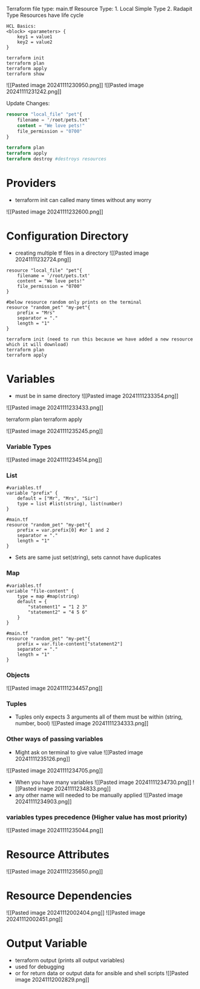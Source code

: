 Terraform file type: main.tf
Resource Type: 1. Local Simple Type 2. Radapit Type
Resources have life cycle

```HCL
HCL Basics:
<block> <parameters> {
	key1 = value1
	key2 = value2
}

terraform init
terraform plan
terraform apply
terraform show

```

![[Pasted image 20241111230950.png]]
![[Pasted image 20241111231242.png]]

Update Changes:
```tf
resource "local_file" "pet"{
	filename = '/root/pets.txt'
	content = "We love pets!"
	file_permission = "0700"	
}

terraform plan
terraform apply
terraform destroy #destroys resources
```
# Providers

- terraform init can called many times without any worry

![[Pasted image 20241111232600.png]]

# Configuration Directory

- creating multiple tf files in a directory
![[Pasted image 20241111232724.png]]

```hcl
resource "local_file" "pet"{
	filename = '/root/pets.txt'
	content = "We love pets!"
	file_permission = "0700"	
}

#below resource random only prints on the terminal
resource "random_pet" "my-pet"{
	prefix = "Mrs"
	separator = "."
	length = "1"
}

terraform init (need to run this because we have added a new resource which it will download)
terraform plan
terraform apply
```

# Variables

- must be in same directory
![[Pasted image 20241111233354.png]]

![[Pasted image 20241111233433.png]]

terraform plan
terraform apply

![[Pasted image 20241111235245.png]]

### Variable Types

![[Pasted image 20241111234514.png]]
### List
```hcl
#variables.tf
variable "prefix" {
	default = ["Mr", "Mrs", "Sir"]
	type = list #list(string), list(number) 
}

#main.tf
resource "random_pet" "my-pet"{
	prefix = var.prefix[0] #or 1 and 2
	separator = "."
	length = "1"
}
```
- Sets are same just set(string), sets cannot have duplicates
### Map
```hcl
#variables.tf
variable "file-content" {
	type = map #map(string)
	default = {
		"statement1" = "1 2 3"
		"statement2" = "4 5 6"
	}
}

#main.tf
resource "random_pet" "my-pet"{
	prefix = var.file-content["statement2"]
	separator = "."
	length = "1"
}
```
### Objects
![[Pasted image 20241111234457.png]]
### Tuples 
- Tuples only expects 3 arguments all of them must be within (string, number, bool)
![[Pasted image 20241111234333.png]]

### Other ways of passing variables

- Might ask on terminal to give value
![[Pasted image 20241111235126.png]]

![[Pasted image 20241111234705.png]]

- When you have many variables
![[Pasted image 20241111234730.png]] 
![[Pasted image 20241111234833.png]]
- any other name will needed to be manually applied
![[Pasted image 20241111234903.png]]

### variables types precedence (Higher value has most priority)

![[Pasted image 20241111235044.png]]

# Resource Attributes

![[Pasted image 20241111235650.png]]

# Resource Dependencies 

![[Pasted image 20241112002404.png]]
![[Pasted image 20241112002451.png]]

# Output Variable

- terraform output (prints all output variables)
- used for debugging
- or for return data or output data for ansible and shell scripts
![[Pasted image 20241112002829.png]]
